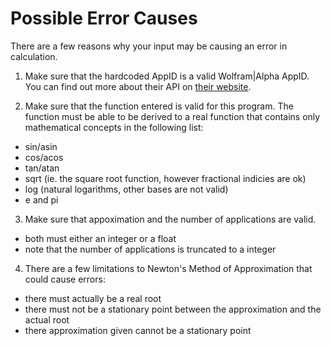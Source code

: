 Possible Error Causes
=====================

There are a few reasons why your input may be causing an error in calculation.

1. Make sure that the hardcoded AppID is a valid Wolfram|Alpha AppID. You can find out more about their API on [their website](http://products.wolframalpha.com/api/).

2. Make sure that the function entered is valid for this program. The function must be able to be derived to a real function that contains only mathematical concepts in the following list:
  * sin/asin
  * cos/acos
  * tan/atan
  * sqrt (ie. the square root function, however fractional indicies are ok)
  * log (natural logarithms, other bases are not valid)
  * e and pi

3. Make sure that appoximation and the number of applications are valid.
  * both must either an integer or a float
  * note that the number of applications is truncated to a integer

4. There are a few limitations to Newton's Method of Approximation that could cause errors:
  * there must actually be a real root
  * there must not be a stationary point between the approximation and the actual root
  * there approximation given cannot be a stationary point
